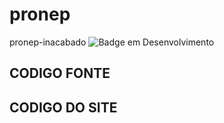 # pronep
pronep-inacabado
![Badge em Desenvolvimento](http://img.shields.io/static/v1?label=STATUS&message=INACABADO&color=red&style=for-the-badge)

## CODIGO FONTE
## CODIGO DO SITE
       
